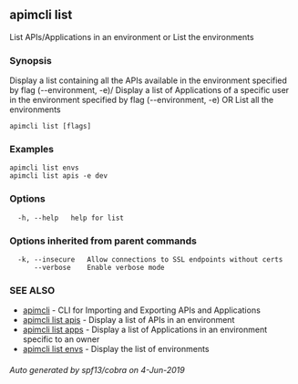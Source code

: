 ## apimcli list

List APIs/Applications in an environment or List the environments

### Synopsis


Display a list containing all the APIs available in the environment specified by flag (--environment, -e)/
Display a list of Applications of a specific user in the environment specified by flag (--environment, -e)
OR
List all the environments

```
apimcli list [flags]
```

### Examples

```
apimcli list envs
apimcli list apis -e dev
```

### Options

```
  -h, --help   help for list
```

### Options inherited from parent commands

```
  -k, --insecure   Allow connections to SSL endpoints without certs
      --verbose    Enable verbose mode
```

### SEE ALSO
* [apimcli](apimcli.md)	 - CLI for Importing and Exporting APIs and Applications
* [apimcli list apis](apimcli_list_apis.md)	 - Display a list of APIs in an environment
* [apimcli list apps](apimcli_list_apps.md)	 - Display a list of Applications in an environment specific to an owner
* [apimcli list envs](apimcli_list_envs.md)	 - Display the list of environments

###### Auto generated by spf13/cobra on 4-Jun-2019
